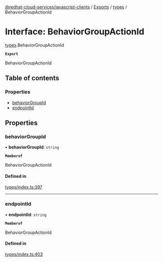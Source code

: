 [@redhat-cloud-services/javascript-clients](../README.md) / [Exports](../modules.md) / [types](../modules/types.md) / BehaviorGroupActionId

# Interface: BehaviorGroupActionId

[types](../modules/types.md).BehaviorGroupActionId

**`Export`**

BehaviorGroupActionId

## Table of contents

### Properties

- [behaviorGroupId](types.BehaviorGroupActionId.md#behaviorgroupid)
- [endpointId](types.BehaviorGroupActionId.md#endpointid)

## Properties

### behaviorGroupId

• **behaviorGroupId**: `string`

**`Memberof`**

BehaviorGroupActionId

#### Defined in

[types/index.ts:397](https://github.com/RedHatInsights/javascript-clients/blob/main/packages/notifications/types/index.ts#L397)

___

### endpointId

• **endpointId**: `string`

**`Memberof`**

BehaviorGroupActionId

#### Defined in

[types/index.ts:403](https://github.com/RedHatInsights/javascript-clients/blob/main/packages/notifications/types/index.ts#L403)

